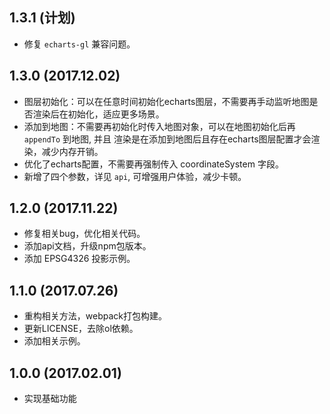 ## 1.3.1 (计划)

* 修复 ``echarts-gl`` 兼容问题。

## 1.3.0 (2017.12.02)

* 图层初始化：可以在任意时间初始化echarts图层，不需要再手动监听地图是否渲染后在初始化，适应更多场景。
* 添加到地图：不需要再初始化时传入地图对象，可以在地图初始化后再 ``appendTo`` 到地图, 并且
  渲染是在添加到地图后且存在echarts图层配置才会渲染，减少内存开销。
* 优化了echarts配置，不需要再强制传入 coordinateSystem 字段。
* 新增了四个参数，详见 ``api``, 可增强用户体验，减少卡顿。

## 1.2.0 (2017.11.22)

* 修复相关bug，优化相关代码。
* 添加api文档，升级npm包版本。
* 添加 EPSG4326 投影示例。

## 1.1.0 (2017.07.26)

* 重构相关方法，webpack打包构建。
* 更新LICENSE，去除ol依赖。
* 添加相关示例。

## 1.0.0 (2017.02.01)

* 实现基础功能
